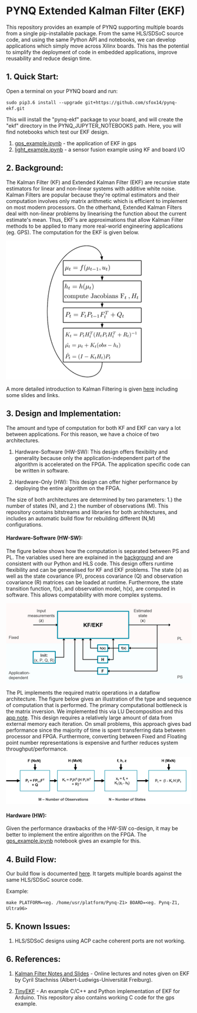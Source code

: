 
# PYNQ Extended Kalman Filter (EKF) 

This repository provides an example of PYNQ supporting multiple boards from a single pip-installable package. From the same HLS/SDSoC source code, and using the same Python API and notebooks, we can develop applications which simply move across Xilinx boards. This has the potential to simplify the deployment of code in embedded applications, improve reusability and reduce design time.  

## 1.  Quick Start:

Open a terminal on your PYNQ board and run:

```
sudo pip3.6 install --upgrade git+https://github.com/sfox14/pynq-ekf.git 
```

This will install the "pynq-ekf" package to your board, and will create the "ekf" directory in the PYNQ_JUPYTER_NOTEBOOKS path. Here, you will find notebooks which test our EKF design.

1. [gps_example.ipynb](./notebooks/gps_example.ipynb) - the application of EKF in gps
2. [light_example.ipynb](./notebooks/light_example.ipynb) - a sensor fusion example using KF and board I/O

## 2. Background:

The Kalman Filter (KF) and Extended Kalman Filter (EKF) are recursive state estimators for linear and non-linear systems with additive white noise. Kalman Filters are popular because they're optimal estimators and their computation involves only matrix arithmetic which is efficient to implement on most modern processors. On the otherhand, Extended Kalman Filters deal with non-linear problems by linearising the function about the current estimate's mean. Thus, EKF's are approximations that allow Kalman Filter methods to be applied to many more real-world engineering applications (eg. GPS). The computation for the EKF is given below.  

![alt tag](./extras/imgs/rsz_ekf_5b.png)

A more detailed introduction to Kalman Filtering is given [here](./notes.md) including some slides and links.

## 3. Design and Implementation:

The amount and type of computation for both KF and EKF can vary a lot between applications. For this reason, we have a choice of two architectures.

1. Hardware-Software (HW-SW): This design offers flexibility and generality because only the application-independent part of the algorithm is accelerated on the FPGA. The application specific code can be written in software.

2. Hardware-Only (HW): This design can offer higher performance by deploying the entire algorithm on the FPGA. 

The size of both architectures are determined by two parameters: 1.) the number of states (N), and 2.) the number of observations (M). This repository contains bitstreams and libraries for both architectures, and includes an automatic build flow for rebuilding different (N,M) configurations. 

#### Hardware-Software (HW-SW):

The figure below shows how the computation is separated between PS and PL. The variables used here are explained in the [background](./notes.md) and are consistent with our Python and HLS code. This design offers runtime flexibility and can be generalised for KF and EKF problems. The state (x) as well as the state covariance (P), process covariance (Q) and observation covariance (R) matrices can be loaded at runtime. Furthermore, the state transition function, f(x), and observation model, h(x), are computed in software. This allows compatability with more complex systems.


<img src="./extras/imgs/hwsw.png" alt="Drawing" width="700"/>


The PL implements the required matrix operations in a dataflow architecture. The figure below gives an illustration of the type and sequence of computation that is performed. The primary computational bottleneck is the matrix inversion. We implemented this via LU Decomposition and this [app note](https://www.xilinx.com/support/documentation/application_notes/xapp1317-scalable-matrix-inverse-hls.pdf). This design requires a relatively large amount of data from external memory each iteration. On small problems, this approach gives bad performance since the majority of time is spent transferring data between processor and FPGA. Furthermore, converting between Fixed and Floating point number representations is expensive and further reduces system throughput/performance.   


<img src="./extras/imgs/dataflow.png" alt="Drawing" width="700"/>




#### Hardware (HW):

Given the performance drawbacks of the HW-SW co-design, it may be better to implement the entire algorithm on the FPGA. The [gps_example.ipynb](./notebooks/gps_example.ipynb) notebook gives an example for this.


## 4. Build Flow:

Our build flow is documented [here](./build.md). It targets multiple boards against the same HLS/SDSoC source code.

Example:
```shell
make PLATFORM=<eg. /home/usr/platform/Pynq-Z1> BOARD=<eg. Pynq-Z1, Ultra96> 
```

## 5. Known Issues:

1. HLS/SDSoC designs using ACP cache coherent ports are not working.


## 6. References:

1. [Kalman Filter Notes and Slides](http://ais.informatik.uni-freiburg.de/teaching/ws13/mapping/) - Online lectures and notes given on EKF by Cyril Stachniss (Albert-Ludwigs-Universität Freiburg).

2. [TinyEKF](https://github.com/simondlevy/TinyEKF/) - An example C/C++ and Python implementation of EKF for Arduino. This repository also contains working C code for the gps example. 
